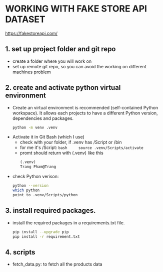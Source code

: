 # WORKING WITH FAKE STORE API DATASET
https://fakestoreapi.com/

## 1. set up project folder and git repo
- create a folder where you will work on
- set up remote git repo, so you can avoid the working on different machines problem

## 2. create and activate python virtual environment
- Create an virtual environment is recommended (self-contained Python workspace). It allows each projects to have a different Python version, dependencies and packages.
	```bash 
	python -m venv .venv
	```
- Activate it in Git Bash (which I use)
	- check with your folder, if .venv has /Script or /bin
	- for me it's /Script:	 ```bash	
							source .venv/Scripts/activate	
							```
	- promt should return with (.venv) like this	
		```markdown
		(.venv)
		Trang Pham@Trang
		```
- check Python verison: 
	```bash
	python --version
	which python
	point to .venv/Scripts/python
	```

## 3. install required packages.
- install the required packages in a requirements.txt file.
	```bash
	pip install --upgrade pip
	pip install -r requirement.txt
	```

## 4. scripts
- fetch_data.py: to fetch all the products data


